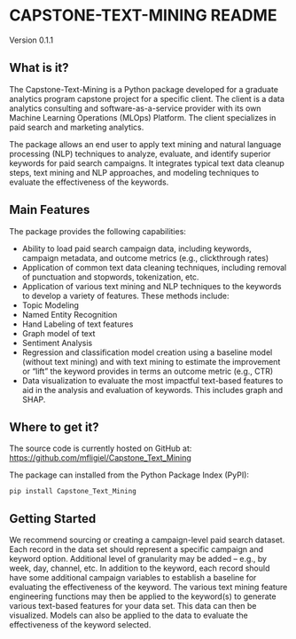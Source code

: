 # CAPSTONE-TEXT-MINING README
Version 0.1.1

## What is it?
The Capstone-Text-Mining is a Python package developed for a graduate analytics program capstone project for a specific client. The client is a data analytics consulting and software-as-a-service provider with its own Machine Learning Operations (MLOps) Platform. The client specializes in paid search and marketing analytics. 

The package allows an end user to apply text mining and natural language processing (NLP) techniques to analyze, evaluate, and identify superior keywords for paid search campaigns. It integrates typical text data cleanup steps, text mining and NLP approaches, and modeling techniques to evaluate the effectiveness of the keywords. 


## Main Features
The package provides the following capabilities: 
- Ability to load paid search campaign data, including keywords, campaign metadata, and outcome metrics (e.g., clickthrough rates) 
- Application of common text data cleaning techniques, including removal of punctuation and stopwords, tokenization, etc. 
- Application of various text mining and NLP techniques to the keywords to develop a variety of features. These methods include: 
- Topic Modeling 
- Named Entity Recognition 
- Hand Labeling of text features 
- Graph model of text 
- Sentiment Analysis 
- Regression and classification model creation using a baseline model (without text mining) and with text mining to estimate the improvement or “lift” the keyword provides in terms an outcome metric (e.g., CTR) 
- Data visualization to evaluate the most impactful text-based features to aid in the analysis and evaluation of keywords. This includes graph and SHAP. 


## Where to get it?

The source code is currently hosted on GitHub at: https://github.com/mfligiel/Capstone_Text_Mining 

The package can installed from the Python Package Index (PyPI):

```pip install Capstone_Text_Mining```


## Getting Started
We recommend sourcing or creating a campaign-level paid search dataset. Each record in the data set should represent a specific campaign and keyword option. Additional level of granularity may be added – e.g., by week, day, channel, etc. In addition to the keyword, each record should have some additional campaign variables to establish a baseline for evaluating the effectiveness of the keyword. The various text mining feature engineering functions may then be applied to the keyword(s) to generate various text-based features for your data set. This data can then be visualized. Models can also be applied to the data to evaluate the effectiveness of the keyword selected. 
